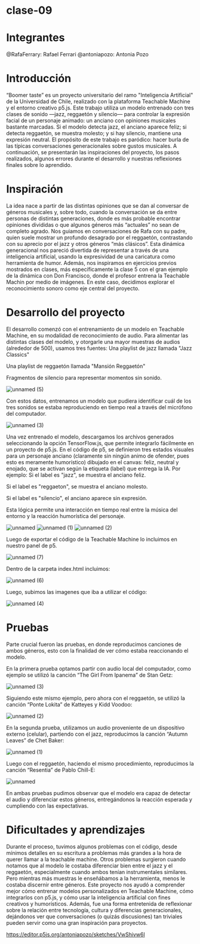 # clase-09


# Integrantes

@RafaFerrary: Rafael Ferrari @antoniapozo: Antonia Pozo 


# Introducción

“Boomer taste” es un proyecto universitario del ramo "Inteligencia Artificial" de la Universidad de Chile, realizado con la plataforma Teachable Machine y el entorno creativo p5.js. Este trabajo utiliza un modelo entrenado con tres clases de sonido —jazz, reggaetón y silencio— para controlar la expresión facial de un personaje animado: un anciano con opiniones musicales bastante marcadas. Si el modelo detecta jazz, el anciano aparece feliz; si detecta reggaetón, se muestra molesto; y si hay silencio, mantiene una expresión neutral. El propósito de este trabajo es paródico: hacer burla de las típicas conversaciones generacionales sobre gustos musicales. A continuación, se presentarán las inspiraciones del proyecto, los pasos realizados, algunos errores durante el desarrollo y nuestras reflexiones finales sobre lo aprendido.


# Inspiración

La idea nace a partir de las distintas opiniones que se dan al conversar de géneros musicales y, sobre todo, cuando la conversación se da entre personas de distintas generaciones, donde es más probable encontrar opiniones divididas o que algunos géneros más “actuales” no sean de completo agrado. Nos guiamos en conversaciones de Rafa con su padre, quien suele mostrar un profundo desagrado por el reggaetón, contrastando con su aprecio por el jazz y otros géneros “más clásicos”.
Esta dinámica generacional nos pareció divertida de representar a través de una inteligencia artificial, usando la expresividad de una caricatura como herramienta de humor. Además, nos inspiramos en ejercicios previos mostrados en clases, más específicamente la clase 5 con el gran ejemplo de la dinámica con Don Francisco, donde el profesor entrena la Teachable Machin por medio de imágenes. En este caso, decidimos explorar el reconocimiento sonoro como eje central del proyecto.


# Desarrollo del proyecto

El desarrollo comenzó con el entrenamiento de un modelo en Teachable Machine, en su modalidad de reconocimiento de audio. Para alimentar las distintas clases del modelo, y otorgarle una mayor muestras de audios (alrededor de 500), usamos tres fuentes:
Una playlist de jazz llamada "Jazz Classics"


Una playlist de reggaetón llamada "Mansión Reggaetón"


Fragmentos de silencio para representar momentos sin sonido.

![unnamed (5)](https://github.com/user-attachments/assets/ef15acac-029a-4eed-bf7c-c2c75f6ed060)


Con estos datos, entrenamos un modelo que pudiera identificar cuál de los tres sonidos se estaba reproduciendo en tiempo real a través del micrófono del computador.

![unnamed (3)](https://github.com/user-attachments/assets/406bbbf8-9b2b-42ed-845a-fc54d0bb3a9f)


Una vez entrenado el modelo, descargamos los archivos generados seleccionando la opción TensorFlow.js, que permite integrarlo fácilmente en un proyecto de p5.js. En el código de p5, se definieron tres estados visuales para un personaje anciano (claramente sin ningún animo de ofender, pues esto es meramente humorístico) dibujado en el canvas: feliz, neutral y enojado, que se activan según la etiqueta (label) que entrega la IA. Por ejemplo:
Si el label es "jazz", se muestra el anciano feliz.


Si el label es "reggaeton", se muestra el anciano molesto.


Si el label es "silencio", el anciano aparece sin expresión.


Esta lógica permite una interacción en tiempo real entre la música del entorno y la reacción humorística del personaje.

![unnamed](https://github.com/user-attachments/assets/2c5ea838-7b5d-4def-9e0f-13eecb9091cd)
![unnamed (1)](https://github.com/user-attachments/assets/4627680b-ec56-401c-b846-a2f743ee0b6d)
![unnamed (2)](https://github.com/user-attachments/assets/557a13ed-1663-4b0f-aa17-fe2645c9124b)



Luego de exportar el código de la Teachable Machine lo incluimos en nuestro panel de p5.

![unnamed (7)](https://github.com/user-attachments/assets/6473f131-4aed-4a65-966d-0b78a1d0ed89)


Dentro de la carpeta index.html incluimos:

![unnamed (6)](https://github.com/user-attachments/assets/2592a81a-4425-43fd-a984-b214e2e67364)


Luego, subimos las imagenes que iba a utilizar el código:

![unnamed (4)](https://github.com/user-attachments/assets/1e39cfad-9af0-4cbf-bacd-59676fb6dc0e)



# Pruebas

Parte crucial fueron las pruebas, en donde reproducimos canciones de ambos géneros, esto con la finalidad de ver cómo estaba reaccionando el modelo.

En la primera prueba optamos partir con audio local del computador, como ejemplo se utilizó la canción “The Girl From Ipanema” de Stan Getz:

![unnamed (3)](https://github.com/user-attachments/assets/87f85270-3346-43ba-8639-5b45bd3041a4)


Siguiendo este mismo ejemplo, pero ahora con el reggaetón, se utilizó la canción “Ponte Lokita” de Katteyes y Kidd Voodoo:

![unnamed (2)](https://github.com/user-attachments/assets/0d7efbba-711c-4c34-86e8-2b06a360b5c6)


En la segunda prueba, utilizamos un audio proveniente de un dispositivo externo (celular), partiendo con el jazz, reproducimos la canción “Autumn Leaves” de Chet Baker:

![unnamed (1)](https://github.com/user-attachments/assets/8db878a5-8bad-4edc-9250-ed4d9d129684)


Luego con el reggaetón, haciendo el mismo procedimiento, reproducimos la canción “Resentia” de Pablo Chill-E: 

![unnamed](https://github.com/user-attachments/assets/4ac6607e-6eff-4239-8ef7-d810ebad0569)


En ambas pruebas pudimos observar que el modelo era capaz de detectar el audio y diferenciar estos géneros, entregándonos la reacción esperada y cumpliendo con las expectativas.  


# Dificultades y aprendizajes

Durante el proceso, tuvimos algunos problemas con el código, desde mínimos detalles en su escritura a problemas más grandes a la hora de querer llamar a la teachable machine.
Otros problemas surgieron cuando notamos que al modelo le costaba diferenciar bien entre el jazz y el reggaetón, especialmente cuando ambos tenían instrumentales similares. Pero mientras más muestras le enseñábamos a la herramienta, menos le costaba discernir entre géneros. 
Este proyecto nos ayudó a comprender mejor cómo entrenar modelos personalizados en Teachable Machine, cómo integrarlos con p5.js, y cómo usar la inteligencia artificial con fines creativos y humorísticos. Además, fue una forma entretenida de reflexionar sobre la relación entre tecnología, cultura y diferencias generacionales, dejándonos ver que conversaciones (o quizás discusiones) tan triviales pueden servir como una gran inspiración para proyectos.

https://editor.p5js.org/antoniapozo/sketches/VwShivw6l

